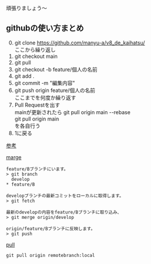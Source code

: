 頑張りましょう～

## githubの使い方まとめ


0. git clone https://github.com/manyu-a/v8_de_kaihatsu/  
ここから繰り返し
1. git checkout main
1. git pull
1. git checkout -b feature/個人の名前
1. git add . 
1. git commit -m "編集内容"
1. git push origin feature/個人の名前  
ここまでを何度か繰り返す
1. Pull Requestを出す  
mainが更新されたら
git pull origin main --rebase  
git pull origin main  
を各自行う
1. 1に戻る  


[参考](https://qiita.com/siida36/items/880d92559af9bd245c34)  


[marge](https://style.biglobe.co.jp/entry/2022/03/22/090000)
```
feature/Bブランチにいます。
> git branch
  develop
* feature/B

developブランチの最新コミットをローカルに取得します。
> git fetch

最新のdevelopの内容をfeature/Bブランチに取り込み、
> git merge origin/develop

origin/feature/Bブランチに反映します。
> git push
```

[pull](https://qiita.com/hinatades/items/d47dec72a87c5fed50f7)
```
git pull origin remotebranch:local
```